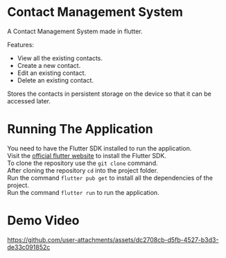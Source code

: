 # Contact Management System

A Contact Management System made in flutter.  

Features:
- View all the existing contacts.
- Create a new contact.
- Edit an existing contact.
- Delete an existing contact.

Stores the contacts in persistent storage on the device so that it can be accessed later.

# Running The Application

You need to have the Flutter SDK installed to run the application.  
Visit the [official flutter website](https://docs.flutter.dev/get-started/install]) to install the Flutter SDK.  
To clone the repository use the `git clone` command.  
After cloning the repository `cd` into the project folder.  
Run the command `flutter pub get` to install all the dependencies of the project.  
Run the command `flutter run` to run the application.

# Demo Video

https://github.com/user-attachments/assets/dc2708cb-d5fb-4527-b3d3-de33c091852c
